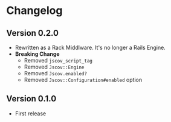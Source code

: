 # Changelog

## Version 0.2.0

* Rewritten as a Rack Middlware. It's no longer a Rails Engine.
* **Breaking Change**
  * Removed `jscov_script_tag`
  * Removed `Jscov::Engine`
  * Removed `Jscov.enabled?`
  * Removed `Jscov::Configuration#enabled` option

## Version 0.1.0

* First release

